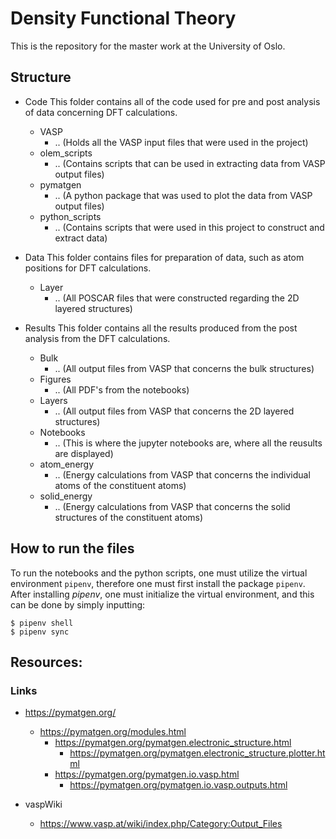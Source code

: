 # Density Functional Theory
This is the repository for the master work at the University of Oslo.

## Structure
- Code
This folder contains all of the code used for pre and post analysis of data
concerning DFT calculations.

  - VASP
    - .. (Holds all the VASP input files that were used in the project)
  - olem_scripts
    - .. (Contains scripts that can be used in extracting data from VASP
      output files)
  - pymatgen
    - .. (A python package that was used to plot the data from VASP output files)
  - python_scripts
    - .. (Contains scripts that were used in this project to construct and
      extract data)

- Data
This folder contains files for preparation of data, such as atom positions for DFT
calculations.

  - Layer
    - .. (All POSCAR files that were constructed regarding the 2D layered structures)

- Results
This folder contains all the results produced from the post analysis from the
DFT calculations.

  - Bulk
    - .. (All output files from VASP that concerns the bulk structures)
  - Figures
    - .. (All PDF's from the notebooks)
  - Layers
    - .. (All output files from VASP that concerns the 2D layered structures)
  - Notebooks
    - .. (This is where the jupyter notebooks are, where all the reusults are
      displayed)
  - atom_energy
    - .. (Energy calculations from VASP that concerns the individual atoms of
      the constituent atoms)
  - solid_energy
    - .. (Energy calculations from VASP that concerns the solid structures of
      the constituent atoms)

## How to run the files
To run the notebooks and the python scripts, one must utilize the virtual
environment `pipenv`, therefore one must first install the package `pipenv`. 
After installing $pipenv$, one must initialize the virtual environment, and this can be done by simply inputting:

```
$ pipenv shell 
$ pipenv sync
```
 

## Resources:

### Links
- https://pymatgen.org/
  - https://pymatgen.org/modules.html
    - https://pymatgen.org/pymatgen.electronic_structure.html
      - https://pymatgen.org/pymatgen.electronic_structure.plotter.html
    - https://pymatgen.org/pymatgen.io.vasp.html
       - https://pymatgen.org/pymatgen.io.vasp.outputs.html

- vaspWiki
  - https://www.vasp.at/wiki/index.php/Category:Output_Files
